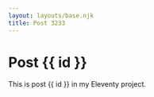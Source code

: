 ```yaml
---
layout: layouts/base.njk
title: Post 3233
---
```


# Post {{ id }}

This is post {{ id }} in my Eleventy project.
